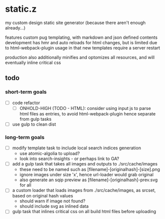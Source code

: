 # static.z

my custom design static site generator (because there aren't enough already...)

features custom pug templating, with markdown and json defined contents
development has hmr and auto reloads for html changes, but is limited due to
html-webpack-plugin usage in that new templates require a server restart

production also additionally minifies and optomizes all resources, and will
eventually inline critical css

## todo

### short-term goals

- [ ] code refactor
  - [ ] ONHOLD-HIGH (TODO - HTML): consider using input js to parse html files
        as entries, to avoid html-webpack-plugin hence separate from gulp tasks
- [ ] use gulp to clean dist

### long-term goals

- [ ] modify template task to include local search indices generation
  - use atomic-algolia to upload?
  - look into search-insights - or perhaps link to GA?
- [ ] add a gulp task that takes all images and outputs to ./src/cache/images
  - these need to be named such as [filename]-[originalhash]-[size].png
  - ignore images under size 'x', hence url-loader would grab original
  - also generate an sqip preview as [filename]-[originalhash]-prev.svg for all
- [ ] a custom loader that loads images from ./src/cache/images, as srcset,
      based on original hash values
  - should warn if image not found?
  - should include svg as inlined data
- [ ] gulp task that inlines critical css on all build html files before uploading
